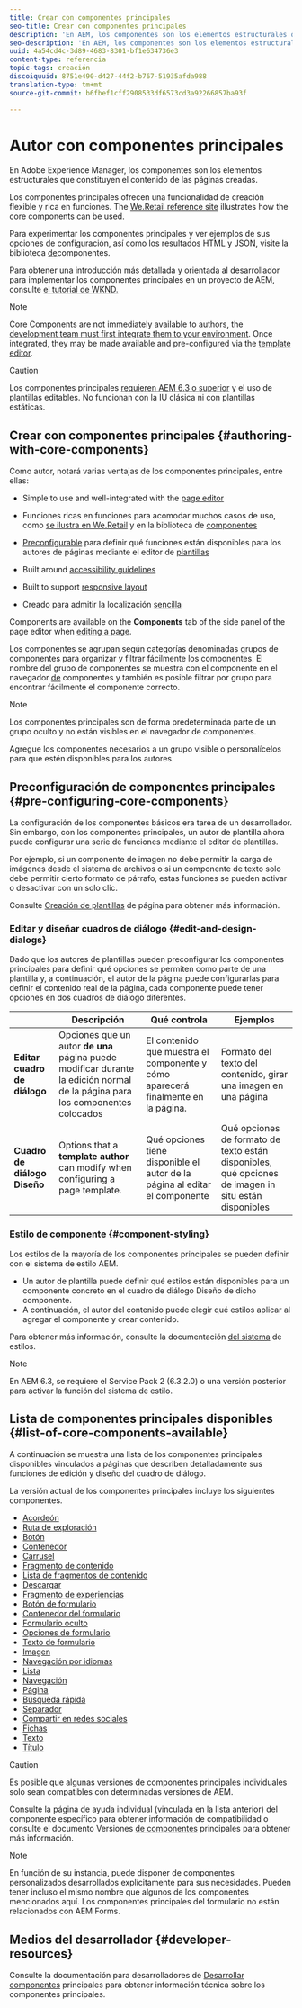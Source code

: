 ```yaml
---
title: Crear con componentes principales
seo-title: Crear con componentes principales
description: 'En AEM, los componentes son los elementos estructurales que constituyen el contenido de las páginas que se crean: los componentes principales ofrecen una funcionalidad de creación flexible y con muchas funciones.'
seo-description: 'En AEM, los componentes son los elementos estructurales que constituyen el contenido de las páginas que se crean: los componentes principales ofrecen una funcionalidad de creación flexible y con muchas funciones.'
uuid: 4a54cd4c-3d89-4683-8301-bf1e634736e3
content-type: referencia
topic-tags: creación
discoiquuid: 8751e490-d427-44f2-b767-51935afda988
translation-type: tm+mt
source-git-commit: b6fbef1cff2908533df6573cd3a92266857ba93f

---
```



# Autor con componentes principales

En Adobe Experience Manager, los componentes son los elementos estructurales que constituyen el contenido de las páginas creadas.

Los componentes principales ofrecen una funcionalidad de creación flexible y rica en funciones. The [We.Retail reference site](https://helpx.adobe.com/experience-manager/6-5/sites/developing/using/we-retail.html) illustrates how the core components can be used.

Para experimentar los componentes principales y ver ejemplos de sus opciones de configuración, así como los resultados HTML y JSON, visite la biblioteca [de](http://opensource.adobe.com/aem-core-wcm-components/library/content-fragment.html)componentes.

Para obtener una introducción más detallada y orientada al desarrollador para implementar los componentes principales en un proyecto de AEM, consulte [el tutorial de WKND.](https://helpx.adobe.com/experience-manager/6-5/sites/developing/using/getting-started.html)

>[!NOTE]
>
>Core Components are not immediately available to authors, the [development team must first integrate them to your environment](using.md). Once integrated, they may be made available and pre-configured via the [template editor](https://helpx.adobe.com/experience-manager/6-5/sites/authoring/using/templates.html).

>[!CAUTION]
>
>Los componentes principales [requieren AEM 6.3 o superior](versions.md) y el uso de plantillas [](https://helpx.adobe.com/experience-manager/6-5/sites/authoring/using/templates.html)editables. No funcionan con la IU clásica ni con plantillas estáticas.

## Crear con componentes principales {#authoring-with-core-components}

Como autor, notará varias ventajas de los componentes principales, entre ellas:

* Simple to use and well-integrated with the [page editor](https://helpx.adobe.com/experience-manager/6-5/sites/authoring/using/editing-content.html)

* Funciones ricas en funciones para acomodar muchos casos de uso, como [se ilustra en We.Retail](https://helpx.adobe.com/experience-manager/6-5/sites/developing/using/we-retail.html) y en la biblioteca de [componentes](http://opensource.adobe.com/aem-core-wcm-components/library/content-fragment.html)

* [Preconfigurable](#pre-configuring-core-components) para definir qué funciones están disponibles para los autores de páginas mediante el editor de [plantillas](https://helpx.adobe.com/experience-manager/6-5/sites/authoring/using/templates.html)

* Built around [accessibility guidelines](https://helpx.adobe.com/experience-manager/6-5/managing/using/web-accessibility.html)

* Built to support [responsive layout](https://helpx.adobe.com/experience-manager/6-5/sites/authoring/using/responsive-layout.html)

* Creado para admitir la localización [sencilla](localization.md)

Components are available on the **Components** tab of the side panel of the page editor when [editing a page](https://helpx.adobe.com/experience-manager/6-5/sites/authoring/using/editing-content.html).

Los componentes se agrupan según categorías denominadas grupos de componentes para organizar y filtrar fácilmente los componentes. El nombre del grupo de componentes se muestra con el componente en el navegador [de](https://helpx.adobe.com/experience-manager/6-5/sites/authoring/using/editing-content.html) componentes y también es posible filtrar por grupo para encontrar fácilmente el componente correcto.

>[!NOTE]
>
>Los componentes principales son de forma predeterminada parte de un grupo oculto y no están visibles en el navegador de componentes.
>
>Agregue los componentes necesarios a un grupo visible o personalícelos para que estén disponibles para los autores.

## Preconfiguración de componentes principales {#pre-configuring-core-components}

La configuración de los componentes básicos era tarea de un desarrollador. Sin embargo, con los componentes principales, un autor de plantilla ahora puede configurar una serie de funciones mediante el editor de plantillas.

Por ejemplo, si un componente de imagen no debe permitir la carga de imágenes desde el sistema de archivos o si un componente de texto solo debe permitir cierto formato de párrafo, estas funciones se pueden activar o desactivar con un solo clic.

Consulte [Creación de plantillas](https://helpx.adobe.com/experience-manager/6-5/sites/authoring/using/templates.html) de página para obtener más información.

### Editar y diseñar cuadros de diálogo {#edit-and-design-dialogs}

Dado que los autores de plantillas pueden preconfigurar los componentes principales para definir qué opciones se permiten como parte de una plantilla y, a continuación, el autor de la página puede configurarlas para definir el contenido real de la página, cada componente puede tener opciones en dos cuadros de diálogo diferentes.

|  | Descripción | Qué controla | Ejemplos |
|--- |--- |--- |--- |
| **Editar cuadro de diálogo** | Opciones que un autor **de una** página puede modificar durante la edición normal de la página para los componentes colocados | El contenido que muestra el componente y cómo aparecerá finalmente en la página. | Formato del texto del contenido, girar una imagen en una página |
| **Cuadro de diálogo Diseño** | Options that a **template author** can modify when configuring a page template. | Qué opciones tiene disponible el autor de la página al editar el componente | Qué opciones de formato de texto están disponibles, qué opciones de imagen in situ están disponibles |

### Estilo de componente {#component-styling}

Los estilos de la mayoría de los componentes principales se pueden definir con el sistema de estilo AEM.

* Un autor de plantilla puede definir qué estilos están disponibles para un componente concreto en el cuadro de diálogo Diseño de dicho componente.
* A continuación, el autor del contenido puede elegir qué estilos aplicar al agregar el componente y crear contenido.

Para obtener más información, consulte la documentación [del sistema](https://helpx.adobe.com/experience-manager/6-5/sites/authoring/using/style-system.html) de estilos.

>[!NOTE]
>
>En AEM 6.3, se requiere el Service Pack 2 (6.3.2.0) o una versión posterior para activar la función del sistema de estilo.

## Lista de componentes principales disponibles {#list-of-core-components-available}

A continuación se muestra una lista de los componentes principales disponibles vinculados a páginas que describen detalladamente sus funciones de edición y diseño del cuadro de diálogo.

La versión actual de los componentes principales incluye los siguientes componentes.

* [Acordeón](accordion.md)
* [Ruta de exploración](breadcrumb.md)
* [Botón](button.md)
* [Contenedor](container.md)
* [Carrusel](carousel.md)
* [Fragmento de contenido](content-fragment-component.md)
* [Lista de fragmentos de contenido](content-fragment-list.md)
* [Descargar](download.md)
* [Fragmento de experiencias](experience-fragment.md)
* [Botón de formulario](form-button.md)
* [Contenedor del formulario](form-container.md)
* [Formulario oculto](form-hidden.md)
* [Opciones de formulario](form-options.md)
* [Texto de formulario](form-text.md)
* [Imagen](image.md)
* [Navegación por idiomas](language-navigation.md)
* [Lista](list.md)
* [Navegación](navigation.md)
* [Página](page.md)
* [Búsqueda rápida](quick-search.md)
* [Separador](separator.md)
* [Compartir en redes sociales](sharing.md)
* [Fichas](tabs.md)
* [Texto](text.md)
* [Título](title.md)

>[!CAUTION]
>
>Es posible que algunas versiones de componentes principales individuales solo sean compatibles con determinadas versiones de AEM.
>
>Consulte la página de ayuda individual (vinculada en la lista anterior) del componente específico para obtener información de compatibilidad o consulte el documento Versiones [de componentes](versions.md) principales para obtener más información.

>[!NOTE]
>
>En función de su instancia, puede disponer de componentes personalizados desarrollados explícitamente para sus necesidades. Pueden tener incluso el mismo nombre que algunos de los componentes mencionados aquí.
>Los componentes principales del formulario no están relacionados con AEM Forms.

## Medios del desarrollador {#developer-resources}

Consulte la documentación para desarrolladores de [Desarrollar componentes](developing.md) principales para obtener información técnica sobre los componentes principales.
